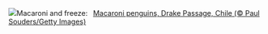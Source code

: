 ![](https://www.bing.com/th?id=OHR.MacaroniPenguins_EN-GB2958332106_UHD.jpg&w=1000)Macaroni and freeze:&nbsp;&ensp;[Macaroni penguins, Drake Passage, Chile (© Paul Souders/Getty Images)](https://www.bing.com/th?id=OHR.MacaroniPenguins_EN-GB2958332106_UHD.jpg)
<br><br/>
